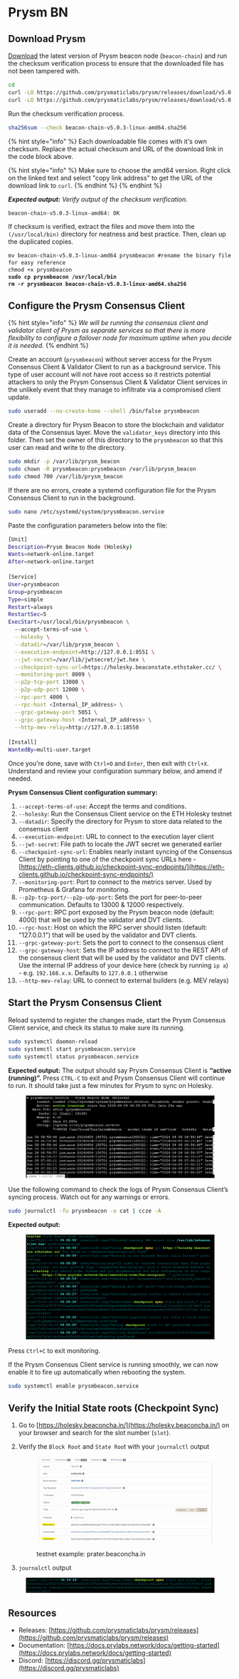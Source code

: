 # Prysm BN

## Download Prysm

[Download](https://github.com/sigp/lighthouse/releases) the latest version of Prysm beacon node (`beacon-chain`) and run the checksum verification process to ensure that the downloaded file has not been tampered with.

```bash
cd
curl -LO https://github.com/prysmaticlabs/prysm/releases/download/v5.0.3/beacon-chain-v5.0.3-linux-amd64
curl -LO https://github.com/prysmaticlabs/prysm/releases/download/v5.0.3/beacon-chain-v5.0.3-linux-amd64.sha256
```

Run the checksum verification process.

```sh
sha256sum --check beacon-chain-v5.0.3-linux-amd64.sha256
```

{% hint style="info" %}
Each downloadable file comes with it's own checksum. Replace the actual checksum and URL of the download link in the code block above.

{% hint style="info" %}
Make sure to choose the amd64 version. Right click on the linked text and select "copy link address" to get the URL of the download link to `curl`.
{% endhint %}
{% endhint %}

_**Expected output:** Verify output of the checksum verification._

```
beacon-chain-v5.0.3-linux-amd64: OK
```

If checksum is verified, extract the files and move them into the `(/usr/local/bin)` directory for neatness and best practice. Then, clean up the duplicated copies.

<pre class="language-bash"><code class="lang-bash">mv beacon-chain-v5.0.3-linux-amd64 prysmbeacon #rename the binary file for easy reference
chmod +x prysmbeacon
<strong>sudo cp prysmbeacon /usr/local/bin
</strong><strong>rm -r prysmbeacon beacon-chain-v5.0.3-linux-amd64.sha256
</strong></code></pre>

## Configure the Prysm Consensus Client

{% hint style="info" %}
_We will be running the consensus client and validator client of Prysm as separate services so that there is more flexibility to configure a failover node for maximum uptime when you decide it is needed._
{% endhint %}

Create an account (`prysmbeacon`) without server access for the Prysm Consensus Client & Validator Client to run as a background service. This type of user account will not have root access so it restricts potential attackers to only the Prysm Consensus Client & Validator Client services in the unlikely event that they manage to infiltrate via a compromised client update.

```bash
sudo useradd --no-create-home --shell /bin/false prysmbeacon
```

Create a directory for Prysm Beacon to store the blockchain and validator data of the Consensus layer. Move the `validator_keys` directory into this folder. Then set the owner of this directory to the `prysmbeacon` so that this user can read and write to the directory.

```bash
sudo mkdir -p /var/lib/prysm_beacon
sudo chown -R prysmbeacon:prysmbeacon /var/lib/prysm_beacon
sudo chmod 700 /var/lib/prysm_beacon
```

If there are no errors, create a systemd configuration file for the Prysm Consensus Client to run in the background.

```bash
sudo nano /etc/systemd/system/prysmbeacon.service
```

Paste the configuration parameters below into the file:

```bash
[Unit]
Description=Prysm Beacon Node (Holesky)
Wants=network-online.target
After=network-online.target

[Service]
User=prysmbeacon
Group=prysmbeacon
Type=simple
Restart=always
RestartSec=5
ExecStart=/usr/local/bin/prysmbeacon \
  --accept-terms-of-use \
  --holesky \
  --datadir=/var/lib/prysm_beacon \
  --execution-endpoint=http://127.0.0.1:8551 \
  --jwt-secret=/var/lib/jwtsecret/jwt.hex \
  --checkpoint-sync-url=https://holesky.beaconstate.ethstaker.cc/ \
  --monitoring-port 8009 \
  --p2p-tcp-port 13000 \
  --p2p-udp-port 12000 \
  --rpc-port 4000 \
  --rpc-host <Internal_IP_address> \
  --grpc-gateway-port 5051 \
  --grpc-gateway-host <Internal_IP_address> \
  --http-mev-relay=http://127.0.0.1:18550 

[Install]
WantedBy=multi-user.target
```

Once you're done, save with `Ctrl+O` and `Enter`, then exit with `Ctrl+X`. Understand and review your configuration summary below, and amend if needed.

**Prysm Consensus Client configuration summary:**

1. `--accept-terms-of-use`: Accept the terms and conditions.
2. `--holesky`: Run the Consensus Client service on the ETH Holesky testnet
3. `--datadir`: Specify the directory for Prysm to store data related to the consensus client
4. `--execution-endpoint`: URL to connect to the execution layer client
5. `--jwt-secret`: File path to locate the JWT secret we generated earlier
6. `--checkpoint-sync-url`: Enables nearly instant syncing of the Consensus Client by pointing to one of the checkpoint sync URLs here - [https://eth-clients.github.io/checkpoint-sync-endpoints/](https://eth-clients.github.io/checkpoint-sync-endpoints/)
7. `--monitoring-port`: Port to connect to the metrics server. Used by Prometheus & Grafana for monitoring.
8. `--p2p-tcp-port/--p2p-udp-port`: Sets the port for peer-to-peer communication. Defaults to 13000 & 12000 respectively.
9. `--rpc-port`: RPC port exposed by the Prysm beacon node (default: 4000) that will be used by the validator and DVT clients.
10. `--rpc-host`: Host on which the RPC server should listen (default: "127.0.0.1") that will be used by the validator and DVT clients.
11. `--grpc-gateway-port`: Sets the port to connect to the consensus client
12. `--grpc-gateway-host`: Sets the IP address to connect to the REST API of the consensus client that will be used by the validator and DVT clients. Use the internal IP address of your device here (check by running `ip a`) - e.g. `192.168.x.x`. Defaults to `127.0.0.1` otherwise
13. `--http-mev-relay`: URL to connect to external builders (e.g. MEV relays)

## Start the Prysm Consensus Client

Reload systemd to register the changes made, start the Prysm Consensus Client service, and check its status to make sure its running.

```bash
sudo systemctl daemon-reload
sudo systemctl start prysmbeacon.service
sudo systemctl status prysmbeacon.service
```

**Expected output:** The output should say Prysm Consensus Client is **“active (running)”.** Press `CTRL-C` to exit and Prysm Consensus Client will continue to run. It should take just a few minutes for Prysm to sync on Holesky.

<figure><img src="../../.gitbook/assets/image (1) (1) (1).png" alt=""><figcaption></figcaption></figure>

Use the following command to check the logs of Prysm Consensus Client’s syncing process. Watch out for any warnings or errors.

```bash
sudo journalctl -fu prysmbeacon -o cat | ccze -A
```

**Expected output:**&#x20;

<figure><img src="../../.gitbook/assets/image (3).png" alt=""><figcaption></figcaption></figure>

Press `Ctrl+C` to exit monitoring.

If the Prysm Consensus Client service is running smoothly, we can now enable it to fire up automatically when rebooting the system.

```bash
sudo systemctl enable prysmbeacon.service
```

## Verify the Initial State roots (Checkpoint Sync)

1. Go to [https://holesky.beaconcha.in/](https://holesky.beaconcha.in/) on your browser and search for the slot number (`slot`).&#x20;
2.  &#x20;Verify the `Block Root` and `State Roo`t with your `journalctl` output

    <figure><img src="../../.gitbook/assets/image (53).png" alt=""><figcaption><p>testnet example: prater.beaconcha.in</p></figcaption></figure>
3. `journalctl` output

<figure><img src="../../.gitbook/assets/image (2) (1).png" alt=""><figcaption></figcaption></figure>

## Resources

* Releases: [https://github.com/prysmaticlabs/prysm/releases](https://github.com/prysmaticlabs/prysm/releases)
* Documentation: [https://docs.prylabs.network/docs/getting-started](https://docs.prylabs.network/docs/getting-started)
* Discord: [https://discord.gg/prysmaticlabs](https://discord.gg/prysmaticlabs)
